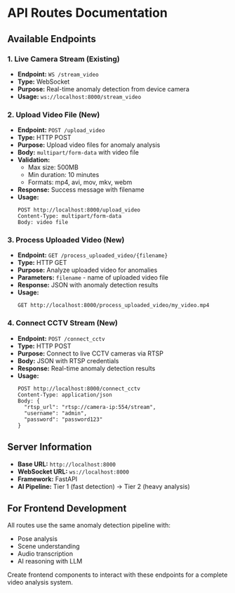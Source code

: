 # API Routes Documentation

## Available Endpoints

### 1. **Live Camera Stream** (Existing)
- **Endpoint:** `WS /stream_video`
- **Type:** WebSocket
- **Purpose:** Real-time anomaly detection from device camera
- **Usage:** `ws://localhost:8000/stream_video`

### 2. **Upload Video File** (New)
- **Endpoint:** `POST /upload_video`
- **Type:** HTTP POST
- **Purpose:** Upload video files for anomaly analysis
- **Body:** `multipart/form-data` with video file
- **Validation:** 
  - Max size: 500MB
  - Min duration: 10 minutes
  - Formats: mp4, avi, mov, mkv, webm
- **Response:** Success message with filename
- **Usage:** 
  ```
  POST http://localhost:8000/upload_video
  Content-Type: multipart/form-data
  Body: video file
  ```

### 3. **Process Uploaded Video** (New)
- **Endpoint:** `GET /process_uploaded_video/{filename}`
- **Type:** HTTP GET
- **Purpose:** Analyze uploaded video for anomalies
- **Parameters:** `filename` - name of uploaded video file
- **Response:** JSON with anomaly detection results
- **Usage:**
  ```
  GET http://localhost:8000/process_uploaded_video/my_video.mp4
  ```

### 4. **Connect CCTV Stream** (New)
- **Endpoint:** `POST /connect_cctv`
- **Type:** HTTP POST
- **Purpose:** Connect to live CCTV cameras via RTSP
- **Body:** JSON with RTSP credentials
- **Response:** Real-time anomaly detection results
- **Usage:**
  ```
  POST http://localhost:8000/connect_cctv
  Content-Type: application/json
  Body: {
    "rtsp_url": "rtsp://camera-ip:554/stream",
    "username": "admin",
    "password": "password123"
  }
  ```

## Server Information
- **Base URL:** `http://localhost:8000`
- **WebSocket URL:** `ws://localhost:8000`
- **Framework:** FastAPI
- **AI Pipeline:** Tier 1 (fast detection) → Tier 2 (heavy analysis)

## For Frontend Development
All routes use the same anomaly detection pipeline with:
- Pose analysis
- Scene understanding  
- Audio transcription
- AI reasoning with LLM

Create frontend components to interact with these endpoints for a complete video analysis system.
